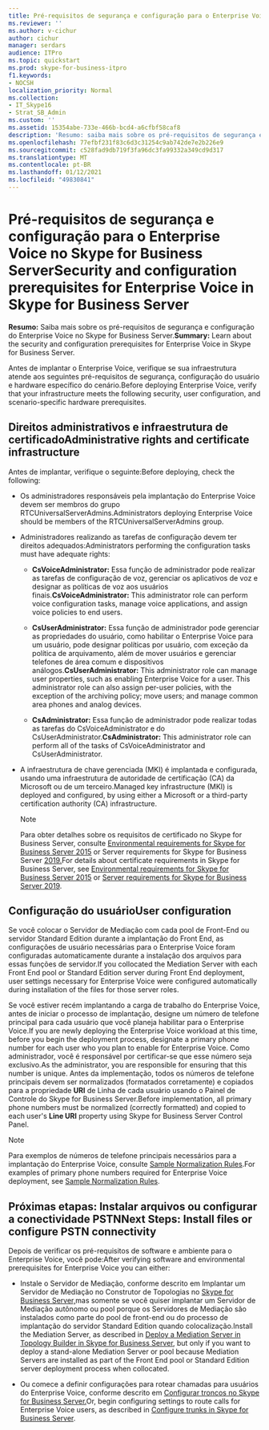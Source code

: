 ```yaml
---
title: Pré-requisitos de segurança e configuração para o Enterprise Voice no Skype for Business Server
ms.reviewer: ''
ms.author: v-cichur
author: cichur
manager: serdars
audience: ITPro
ms.topic: quickstart
ms.prod: skype-for-business-itpro
f1.keywords:
- NOCSH
localization_priority: Normal
ms.collection:
- IT_Skype16
- Strat_SB_Admin
ms.custom: ''
ms.assetid: 15354abe-733e-466b-bcd4-a6cfbf58caf8
description: 'Resumo: saiba mais sobre os pré-requisitos de segurança e configuração para o Enterprise Voice no Skype for Business Server.'
ms.openlocfilehash: 77efbf231f83c6d3c31254c9ab742de7e2b226e9
ms.sourcegitcommit: c528fad9db719f3fa96dc3fa99332a349cd9d317
ms.translationtype: MT
ms.contentlocale: pt-BR
ms.lasthandoff: 01/12/2021
ms.locfileid: "49830841"
---
```

# <a name="security-and-configuration-prerequisites-for-enterprise-voice-in-skype-for-business-server"></a><span data-ttu-id="7359f-103">Pré-requisitos de segurança e configuração para o Enterprise Voice no Skype for Business Server</span><span class="sxs-lookup"><span data-stu-id="7359f-103">Security and configuration prerequisites for Enterprise Voice in Skype for Business Server</span></span>
 
<span data-ttu-id="7359f-104">**Resumo:** Saiba mais sobre os pré-requisitos de segurança e configuração do Enterprise Voice no Skype for Business Server.</span><span class="sxs-lookup"><span data-stu-id="7359f-104">**Summary:** Learn about the security and configuration prerequisites for Enterprise Voice in Skype for Business Server.</span></span>
  
<span data-ttu-id="7359f-105">Antes de implantar o Enterprise Voice, verifique se sua infraestrutura atende aos seguintes pré-requisitos de segurança, configuração do usuário e hardware específico do cenário.</span><span class="sxs-lookup"><span data-stu-id="7359f-105">Before deploying Enterprise Voice, verify that your infrastructure meets the following security, user configuration, and scenario-specific hardware prerequisites.</span></span> 
  
## <a name="administrative-rights-and-certificate-infrastructure"></a><span data-ttu-id="7359f-106">Direitos administrativos e infraestrutura de certificado</span><span class="sxs-lookup"><span data-stu-id="7359f-106">Administrative rights and certificate infrastructure</span></span>

<span data-ttu-id="7359f-107">Antes de implantar, verifique o seguinte:</span><span class="sxs-lookup"><span data-stu-id="7359f-107">Before deploying, check the following:</span></span>
  
- <span data-ttu-id="7359f-108">Os administradores responsáveis pela implantação do Enterprise Voice devem ser membros do grupo RTCUniversalServerAdmins.</span><span class="sxs-lookup"><span data-stu-id="7359f-108">Administrators deploying Enterprise Voice should be members of the RTCUniversalServerAdmins group.</span></span>
    
- <span data-ttu-id="7359f-109">Administradores realizando as tarefas de configuração devem ter direitos adequados:</span><span class="sxs-lookup"><span data-stu-id="7359f-109">Administrators performing the configuration tasks must have adequate rights:</span></span>
    
  - <span data-ttu-id="7359f-110">**CsVoiceAdministrator:** Essa função de administrador pode realizar as tarefas de configuração de voz, gerenciar os aplicativos de voz e designar as políticas de voz aos usuários finais.</span><span class="sxs-lookup"><span data-stu-id="7359f-110">**CsVoiceAdministrator:** This administrator role can perform voice configuration tasks, manage voice applications, and assign voice policies to end users.</span></span>
    
  - <span data-ttu-id="7359f-p101">**CsUserAdministrator:** Essa função de administrador pode gerenciar as propriedades do usuário, como habilitar o Enterprise Voice para um usuário, pode designar políticas por usuário, com exceção da política de arquivamento, além de mover usuários e gerenciar telefones de área comum e dispositivos análogos.</span><span class="sxs-lookup"><span data-stu-id="7359f-p101">**CsUserAdministrator:** This administrator role can manage user properties, such as enabling Enterprise Voice for a user. This administrator role can also assign per-user policies, with the exception of the archiving policy; move users; and manage common area phones and analog devices.</span></span>
    
  - <span data-ttu-id="7359f-113">**CsAdministrator:** Essa função de administrador pode realizar todas as tarefas do CsVoiceAdministrator e do CsUserAdministrator.</span><span class="sxs-lookup"><span data-stu-id="7359f-113">**CsAdministrator:** This administrator role can perform all of the tasks of CsVoiceAdministrator and CsUserAdministrator.</span></span>
    
- <span data-ttu-id="7359f-114">A infraestrutura de chave gerenciada (MKI) é implantada e configurada, usando uma infraestrutura de autoridade de certificação (CA) da Microsoft ou de um terceiro.</span><span class="sxs-lookup"><span data-stu-id="7359f-114">Managed key infrastructure (MKI) is deployed and configured, by using either a Microsoft or a third-party certification authority (CA) infrastructure.</span></span>
    
    > [!NOTE]
    > <span data-ttu-id="7359f-115">Para obter detalhes sobre os requisitos de certificado no Skype for Business Server, consulte [Environmental requirements for Skype for Business Server 2015](../../plan-your-deployment/requirements-for-your-environment/environmental-requirements.md) or Server requirements for Skype for Business Server [2019.](../../../SfBServer2019/plan/system-requirements.md)</span><span class="sxs-lookup"><span data-stu-id="7359f-115">For details about certificate requirements in Skype for Business Server, see [Environmental requirements for Skype for Business Server 2015](../../plan-your-deployment/requirements-for-your-environment/environmental-requirements.md) or [Server requirements for Skype for Business Server 2019](../../../SfBServer2019/plan/system-requirements.md).</span></span> 
  
## <a name="user-configuration"></a><span data-ttu-id="7359f-116">Configuração do usuário</span><span class="sxs-lookup"><span data-stu-id="7359f-116">User configuration</span></span>

<span data-ttu-id="7359f-117">Se você colocar o Servidor de Mediação com cada pool de Front-End ou servidor Standard Edition durante a implantação do Front End, as configurações de usuário necessárias para o Enterprise Voice foram configuradas automaticamente durante a instalação dos arquivos para essas funções de servidor.</span><span class="sxs-lookup"><span data-stu-id="7359f-117">If you collocated the Mediation Server with each Front End pool or Standard Edition server during Front End deployment, user settings necessary for Enterprise Voice were configured automatically during installation of the files for those server roles.</span></span>
  
<span data-ttu-id="7359f-118">Se você estiver recém implantando a carga de trabalho do Enterprise Voice, antes de iniciar o processo de implantação, designe um número de telefone principal para cada usuário que você planeja habilitar para o Enterprise Voice.</span><span class="sxs-lookup"><span data-stu-id="7359f-118">If you are newly deploying the Enterprise Voice workload at this time, before you begin the deployment process, designate a primary phone number for each user who you plan to enable for Enterprise Voice.</span></span> <span data-ttu-id="7359f-119">Como administrador, você é responsável por certificar-se que esse número seja exclusivo.</span><span class="sxs-lookup"><span data-stu-id="7359f-119">As the administrator, you are responsible for ensuring that this number is unique.</span></span> <span data-ttu-id="7359f-120">Antes da implementação, todos os números de telefone principais devem ser normalizados (formatados corretamente) e copiados para a propriedade **URI** de Linha de cada usuário usando o Painel de Controle do Skype for Business Server.</span><span class="sxs-lookup"><span data-stu-id="7359f-120">Before implementation, all primary phone numbers must be normalized (correctly formatted) and copied to each user's **Line URI** property using Skype for Business Server Control Panel.</span></span>
  
> [!NOTE]
> <span data-ttu-id="7359f-121">Para exemplos de números de telefone principais necessários para a implantação do Enterprise Voice, consulte [Sample Normalization Rules](../../plan-your-deployment/enterprise-voice-solution/outbound-voice-routing.md#BKMK_SampleNormalizationRules).</span><span class="sxs-lookup"><span data-stu-id="7359f-121">For examples of primary phone numbers required for Enterprise Voice deployment, see [Sample Normalization Rules](../../plan-your-deployment/enterprise-voice-solution/outbound-voice-routing.md#BKMK_SampleNormalizationRules).</span></span> 
  
## <a name="next-steps-install-files-or-configure-pstn-connectivity"></a><span data-ttu-id="7359f-122">Próximas etapas: Instalar arquivos ou configurar a conectividade PSTN</span><span class="sxs-lookup"><span data-stu-id="7359f-122">Next Steps: Install files or configure PSTN connectivity</span></span>

<span data-ttu-id="7359f-123">Depois de verificar os pré-requisitos de software e ambiente para o Enterprise Voice, você pode:</span><span class="sxs-lookup"><span data-stu-id="7359f-123">After verifying software and environmental prerequisites for Enterprise Voice you can either:</span></span>
  
- <span data-ttu-id="7359f-124">Instale o Servidor de Mediação, conforme descrito em Implantar um Servidor de Mediação no Construtor de Topologias no [Skype for Business Server,](deploy-a-mediation-server.md)mas somente se você quiser implantar um Servidor de Mediação autônomo ou pool porque os Servidores de Mediação são instalados como parte do pool de front-end ou do processo de implantação do servidor Standard Edition quando colocalização.</span><span class="sxs-lookup"><span data-stu-id="7359f-124">Install the Mediation Server, as described in [Deploy a Mediation Server in Topology Builder in Skype for Business Server](deploy-a-mediation-server.md), but only if you want to deploy a stand-alone Mediation Server or pool because Mediation Servers are installed as part of the Front End pool or Standard Edition server deployment process when collocated.</span></span>
    
- <span data-ttu-id="7359f-125">Ou comece a definir configurações para rotear chamadas para usuários do Enterprise Voice, conforme descrito em [Configurar troncos no Skype for Business Server.](configure-trunks.md)</span><span class="sxs-lookup"><span data-stu-id="7359f-125">Or, begin configuring settings to route calls for Enterprise Voice users, as described in [Configure trunks in Skype for Business Server](configure-trunks.md).</span></span>
    

